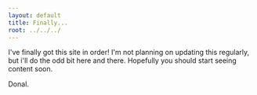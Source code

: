 ```yaml
---
layout: default
title: Finally... 
root: ../../../
---
```


I've finally got this site in order! I'm not planning on updating this regularly, but i'll do the odd bit here and there.
Hopefully you should start seeing content soon. 

Donal.
